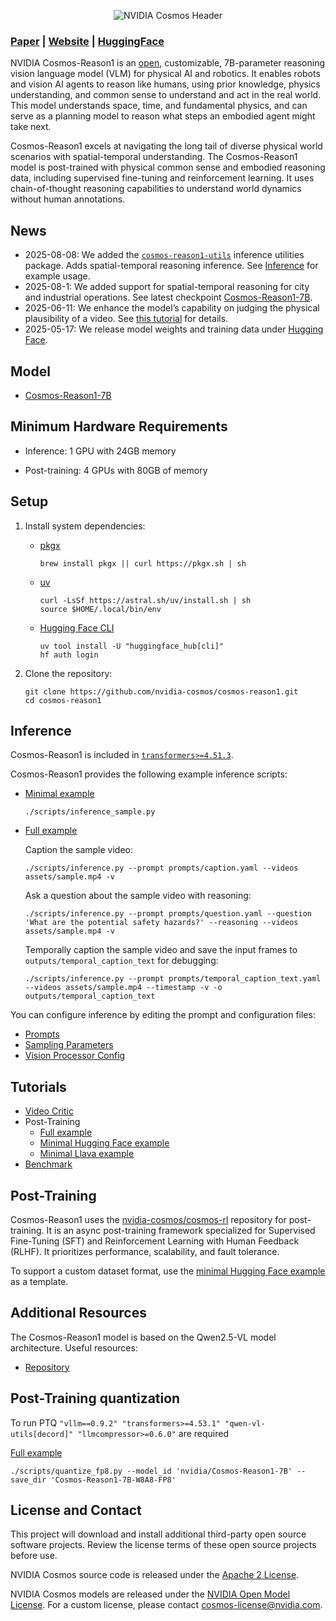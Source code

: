 <p align="center">
    <img src="assets/nvidia-cosmos-header.png" alt="NVIDIA Cosmos Header">
</p>

### [Paper](https://arxiv.org/abs/2503.15558) | [Website](https://research.nvidia.com/labs/dir/cosmos-reason1/) | [HuggingFace](https://huggingface.co/collections/nvidia/cosmos-reason1-67c9e926206426008f1da1b7)

NVIDIA Cosmos-Reason1 is an [open](https://www.nvidia.com/en-us/agreements/enterprise-software/nvidia-open-model-license), customizable, 7B-parameter reasoning vision language model (VLM) for physical AI and robotics. It enables robots and vision AI agents to reason like humans, using prior knowledge, physics understanding, and common sense to understand and act in the real world. This model understands space, time, and fundamental physics, and can serve as a planning model to reason what steps an embodied agent might take next.

Cosmos-Reason1 excels at navigating the long tail of diverse physical world scenarios with spatial-temporal understanding. The Cosmos-Reason1 model is post-trained with physical common sense and embodied reasoning data, including supervised fine-tuning and reinforcement learning. It uses chain-of-thought reasoning capabilities to understand world dynamics without human annotations.

## News

* 2025-08-08: We added the [`cosmos-reason1-utils`](cosmos_reason1_utils/README.md) inference utilities package. Adds spatial-temporal reasoning inference. See [Inference](#inference) for example usage.
* 2025-08-1: We added support for spatial-temporal reasoning for city and industrial operations. See latest checkpoint [Cosmos-Reason1-7B](https://huggingface.co/nvidia/Cosmos-Reason1-7B).
* 2025-06-11: We enhance the model’s capability on judging the physical plausibility of a video. See [this tutorial](examples/video_critic/README.md) for details.
* 2025-05-17: We release model weights and training data under [Hugging Face](https://huggingface.co/collections/nvidia/cosmos-reason1-67c9e926206426008f1da1b7).

## Model

* [Cosmos-Reason1-7B](https://huggingface.co/nvidia/Cosmos-Reason1-7B)

## Minimum Hardware Requirements

* Inference: 1 GPU with 24GB memory

* Post-training: 4 GPUs with 80GB of memory

## Setup

1. Install system dependencies:

   * [pkgx](https://github.com/pkgxdev/pkgx?tab=readme-ov-file#quickstart)

     ```shell
     brew install pkgx || curl https://pkgx.sh | sh
     ```

   * [uv](https://docs.astral.sh/uv/getting-started/installation/)

     ```shell
     curl -LsSf https://astral.sh/uv/install.sh | sh
     source $HOME/.local/bin/env
     ```

   * [Hugging Face CLI](https://huggingface.co/docs/huggingface_hub/en/guides/cli)

     ```shell
     uv tool install -U "huggingface_hub[cli]"
     hf auth login
     ```

2. Clone the repository:

   ```shell
   git clone https://github.com/nvidia-cosmos/cosmos-reason1.git
   cd cosmos-reason1
   ```

## Inference


Cosmos-Reason1 is included in [`transformers>=4.51.3`](https://huggingface.co/docs/transformers/en/index).

Cosmos-Reason1 provides the following example inference scripts:

* [Minimal example](scripts/inference_sample.py)

  ```shell
  ./scripts/inference_sample.py
  ```

* [Full example](scripts/inference.py)

  Caption the sample video:

  ```shell
  ./scripts/inference.py --prompt prompts/caption.yaml --videos assets/sample.mp4 -v
  ```

  Ask a question about the sample video with reasoning:

  ```shell
  ./scripts/inference.py --prompt prompts/question.yaml --question 'What are the potential safety hazards?' --reasoning --videos assets/sample.mp4 -v
  ```

  Temporally caption the sample video and save the input frames to `outputs/temporal_caption_text` for debugging:

  ```shell
  ./scripts/inference.py --prompt prompts/temporal_caption_text.yaml --videos assets/sample.mp4 --timestamp -v -o outputs/temporal_caption_text
  ```

You can configure inference by editing the prompt and configuration files:

* [Prompts](prompts/README.md)
* [Sampling Parameters](configs/sampling_params.yaml)
* [Vision Processor Config](configs/vision_config.yaml)

## Tutorials

* [Video Critic](examples/video_critic/README.md)
* Post-Training
  * [Full example](examples/post_training/README.md)
  * [Minimal Hugging Face example](examples/post_training_hf/README.md)
  * [Minimal Llava example](examples/post_training_llava/README.md)
* [Benchmark](examples/benchmark/README.md)

## Post-Training

Cosmos-Reason1 uses the [nvidia-cosmos/cosmos-rl](https://github.com/nvidia-cosmos/cosmos-rl) repository for post-training. It is an async post-training framework specialized for Supervised Fine-Tuning (SFT) and Reinforcement Learning with Human Feedback (RLHF). It prioritizes performance, scalability, and fault tolerance.

To support a custom dataset format, use the [minimal Hugging Face example](examples/post_training_hf/README.md) as a template.

## Additional Resources

The Cosmos-Reason1 model is based on the Qwen2.5-VL model architecture. Useful resources:

* [Repository](https://github.com/QwenLM/Qwen2.5-VL/blob/main/README.md)

## Post-Training quantization

To run PTQ `"vllm==0.9.2" "transformers>=4.53.1" "qwen-vl-utils[decord]" "llmcompressor>=0.6.0"` are required

[Full example](scripts/quantize_fp8.py)

```shell
./scripts/quantize_fp8.py --model_id 'nvidia/Cosmos-Reason1-7B' --save_dir 'Cosmos-Reason1-7B-W8A8-FP8'
```

## License and Contact

This project will download and install additional third-party open source software projects. Review the license terms of these open source projects before use.

NVIDIA Cosmos source code is released under the [Apache 2 License](https://www.apache.org/licenses/LICENSE-2.0).

NVIDIA Cosmos models are released under the [NVIDIA Open Model License](https://www.nvidia.com/en-us/agreements/enterprise-software/nvidia-open-model-license). For a custom license, please contact [cosmos-license@nvidia.com](mailto:cosmos-license@nvidia.com).
